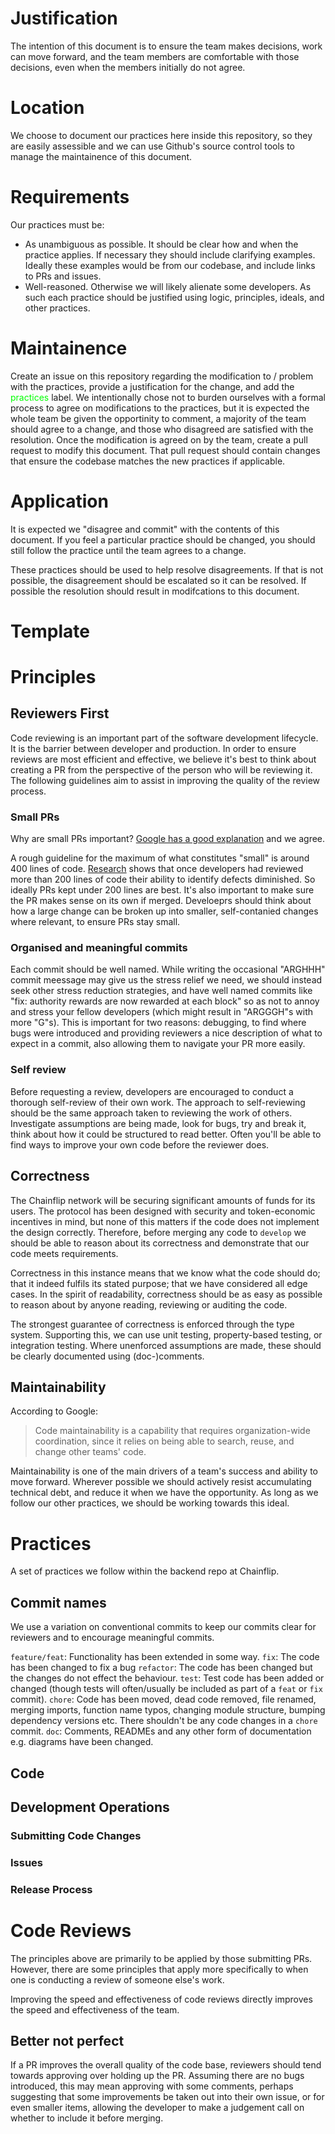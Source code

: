 # Justification

The intention of this document is to ensure the team makes decisions, work can move forward, and the team members are comfortable with those decisions, even when the members initially do not agree.

# Location

We choose to document our practices here inside this repository, so they are easily assessible and we can use Github's source control tools to manage the maintainence of this document.

# Requirements

Our practices must be:

- As unambiguous as possible. It should be clear how and when the practice applies. If necessary they should include clarifying examples. Ideally these examples would be from our codebase, and include links to PRs and issues.
- Well-reasoned. Otherwise we will likely alienate some developers. As such each practice should be justified using logic, principles, ideals, and other practices.

# Maintainence

Create an issue on this repository regarding the modification to / problem with the practices, provide a justification for the change, and add the <span style="color:rgb(0,255,0)">practices</span> label. We intentionally chose not to burden ourselves with a formal process to agree on modifications to the practices, but it is expected the whole team be given the opportinity to comment, a majority of the team should agree to a change, and those who disagreed are satisfied with the resolution. Once the modification is agreed on by the team, create a pull request to modify this document. That pull request should contain changes that ensure the codebase matches the new practices if applicable.

# Application

It is expected we "disagree and commit" with the contents of this document. If you feel a particular practice should be changed, you should still follow the practice until the team agrees to a change.

These practices should be used to help resolve disagreements. If that is not possible, the disagreement should be escalated so it can be resolved. If possible the resolution should result in modifcations to this document.

# Template

# Principles

## Reviewers First

Code reviewing is an important part of the software development lifecycle. It is the barrier between developer and production. In order to ensure reviews are most efficient and effective, we believe it's best to think about creating a PR from the perspective of the person who will be reviewing it. The following guidelines aim to assist in improving the quality of the review process.

### Small PRs

Why are small PRs important? [Google has a good explanation](https://google.github.io/eng-practices/review/developer/small-cls.html) and we agree.

A rough guideline for the maximum of what constitutes "small" is around 400 lines of code. [Research](https://static1.smartbear.co/support/media/resources/cc/book/code-review-cisco-case-study.pdf) shows that once developers had reviewed more than 200 lines of code their ability to identify defects diminished. So ideally PRs kept under 200 lines are best. It's also important to make sure the PR makes sense on its own if merged. Develoeprs should think about how a large change can be broken up into smaller, self-contanied changes where relevant, to ensure PRs stay small.

### Organised and meaningful commits

Each commit should be well named. While writing the occasional "ARGHHH" commit meessage may give us the stress relief we need, we should instead seek other stress reduction strategies, and have well named commits like "fix: authority rewards are now rewarded at each block" so as not to annoy and stress your fellow developers (which might result in "ARGGGH"s with more "G"s). This is important for two reasons: debugging, to find where bugs were introduced and providing reviewers a nice description of what to expect in a commit, also allowing them to navigate your PR more easily.

### Self review

Before requesting a review, developers are encouraged to conduct a thorough self-review of their own work. The approach to self-reviewing should be the same approach taken to reviewing the work of others. Investigate assumptions are being made, look for bugs, try and break it, think about how it could be structured to read better. Often you'll be able to find ways to improve your own code before the reviewer does.

## Correctness

The Chainflip network will be securing significant amounts of funds for its users. The protocol has been designed with security and token-economic incentives in mind, but none of this matters if the code does not implement the design correctly. Therefore, before merging any code to `develop` we should be able to reason about its correctness and demonstrate that our code meets requirements.

Correctness in this instance means that we know what the code should do; that it indeed fulfils its stated purpose; that we have considered all edge cases. In the spirit of readability, correctness should be as easy as possible to reason about by anyone reading, reviewing or auditing the code.

The strongest guarantee of correctness is enforced through the type system. Supporting this, we can use unit testing, property-based testing, or integration testing. Where unenforced assumptions are made, these should be clearly documented using (doc-)comments.

## Maintainability

According to Google:

> Code maintainability is a capability that requires organization-wide coordination, since it relies on being able to search, reuse, and change other teams' code.

Maintainability is one of the main drivers of a team's success and ability to move forward. Wherever possible we should actively resist accumulating technical debt, and reduce it when we have the opportunity. As long as we follow our other practices, we should be working towards this ideal.

# Practices

A set of practices we follow within the backend repo at Chainflip.

## Commit names

We use a variation on conventional commits to keep our commits clear for reviewers and to encourage meaningful commits.

`feature/feat`: Functionality has been extended in some way.
`fix`: The code has been changed to fix a bug
`refactor`: The code has been changed but the changes do not effect the behaviour.
`test`: Test code has been added or changed (though tests will often/usually be included as part of a `feat` or `fix` commit).
`chore`: Code has been moved, dead code removed, file renamed, merging imports, function name typos, changing module structure, bumping dependency versions etc. There shouldn't be any code changes in a `chore` commit.
`doc`: Comments, READMEs and any other form of documentation e.g. diagrams have been changed.

## Code

## Development Operations

### Submitting Code Changes

### Issues

### Release Process

# Code Reviews

The principles above are primarily to be applied by those submitting PRs. However, there are some principles that apply more specifically to when one is conducting a review of someone else's work.

Improving the speed and effectiveness of code reviews directly improves the speed and effectiveness of the team.

## Better not perfect

If a PR improves the overall quality of the code base, reviewers should tend towards approving over holding up the PR. Assuming there are no bugs introduced, this may mean approving with some comments, perhaps suggesting that some improvements be taken out into their own issue, or for even smaller items, allowing the developer to make a judgement call on whether to include it before merging.
